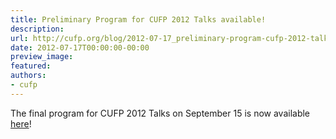 ```yaml
---
title: Preliminary Program for CUFP 2012 Talks available!
description:
url: http://cufp.org/blog/2012-07-17_preliminary-program-cufp-2012-talks-available.html
date: 2012-07-17T00:00:00-00:00
preview_image:
featured:
authors:
- cufp
---
```




<p>The final program for CUFP 2012 Talks on September 15 is now available <a href="http://cufp.org/2012/index.html#Day3SatSep15thTalks">here</a>!</p>

